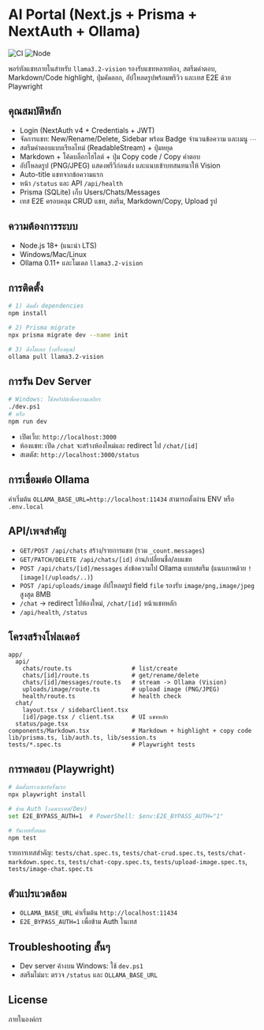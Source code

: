 # AI Portal (Next.js + Prisma + NextAuth + Ollama)

![CI](https://github.com/ton-apicha/gpt-portal/actions/workflows/ci.yml/badge.svg) ![Node](https://img.shields.io/badge/node-20.x-339933?logo=node.js)

พอร์ทัลแชทภายในสำหรับ `llama3.2-vision` รองรับแชทหลายห้อง, สตรีมคำตอบ, Markdown/Code highlight, ปุ่มคัดลอก, อัปโหลดรูปพร้อมพรีวิว และเทส E2E ด้วย Playwright

## คุณสมบัติหลัก
- Login (NextAuth v4 + Credentials + JWT)
- จัดการแชท: New/Rename/Delete, Sidebar พร้อม Badge จำนวนข้อความ และเมนู ⋯
- สตรีมคำตอบแบบเรียลไทม์ (ReadableStream) + ปุ่มหยุด
- Markdown + โค้ดบล็อกไฮไลต์ + ปุ่ม Copy code / Copy คำตอบ
- อัปโหลดรูป (PNG/JPEG) แสดงพรีวีก่อนส่ง และแนบเข้าบทสนทนาให้ Vision
- Auto-title แชทจากข้อความแรก
- หน้า `/status` และ API `/api/health`
- Prisma (SQLite) เก็บ Users/Chats/Messages
- เทส E2E ครอบคลุม CRUD แชท, สตรีม, Markdown/Copy, Upload รูป

## ความต้องการระบบ
- Node.js 18+ (แนะนำ LTS)
- Windows/Mac/Linux
- Ollama 0.11+ และโมเดล `llama3.2-vision`

## การติดตั้ง
```bash
# 1) ติดตั้ง dependencies
npm install

# 2) Prisma migrate
npx prisma migrate dev --name init

# 3) ดึงโมเดล (เครื่องคุณ)
ollama pull llama3.2-vision
```

## การรัน Dev Server
```bash
# Windows: ใช้สคริปต์เพื่อความเสถียร
./dev.ps1
# หรือ
npm run dev
```
- เปิดเว็บ: `http://localhost:3000`
- ห้องแชท: เปิด `/chat` จะสร้างห้องใหม่และ redirect ไป `/chat/[id]`
- สเตตัส: `http://localhost:3000/status`

## การเชื่อมต่อ Ollama
ค่าเริ่มต้น `OLLAMA_BASE_URL=http://localhost:11434` สามารถตั้งผ่าน ENV หรือ `.env.local`

## API/เพจสำคัญ
- `GET/POST /api/chats` สร้าง/รายการแชท (รวม `_count.messages`)
- `GET/PATCH/DELETE /api/chats/[id]` อ่าน/เปลี่ยนชื่อ/ลบแชท
- `POST /api/chats/[id]/messages` ส่งข้อความไป Ollama แบบสตรีม (แนบภาพด้วย `![image](/uploads/..)`)
- `POST /api/uploads/image` อัปโหลดรูป field `file` รองรับ `image/png,image/jpeg` สูงสุด 8MB
- `/chat` → redirect ไปห้องใหม่, `/chat/[id]` หน้าแชทหลัก
- `/api/health`, `/status`

## โครงสร้างโฟลเดอร์
```
app/
  api/
    chats/route.ts                 # list/create
    chats/[id]/route.ts            # get/rename/delete
    chats/[id]/messages/route.ts   # stream -> Ollama (Vision)
    uploads/image/route.ts         # upload image (PNG/JPEG)
    health/route.ts                # health check
  chat/
    layout.tsx / sidebarClient.tsx
    [id]/page.tsx / client.tsx     # UI แชทหลัก
  status/page.tsx
components/Markdown.tsx            # Markdown + highlight + copy code
lib/prisma.ts, lib/auth.ts, lib/session.ts
tests/*.spec.ts                    # Playwright tests
```

## การทดสอบ (Playwright)
```bash
# ติดตั้งบราวเซอร์ครั้งแรก
npx playwright install

# ข้าม Auth (เฉพาะเทส/Dev)
set E2E_BYPASS_AUTH=1  # PowerShell: $env:E2E_BYPASS_AUTH="1"

# รันเทสทั้งหมด
npm test
```
รายการเทสสำคัญ: `tests/chat.spec.ts`, `tests/chat-crud.spec.ts`, `tests/chat-markdown.spec.ts`, `tests/chat-copy.spec.ts`, `tests/upload-image.spec.ts`, `tests/image-chat.spec.ts`

## ตัวแปรแวดล้อม
- `OLLAMA_BASE_URL` ค่าเริ่มต้น `http://localhost:11434`
- `E2E_BYPASS_AUTH=1` เพื่อข้าม Auth ในเทส

## Troubleshooting สั้นๆ
- Dev server ค้างบน Windows: ใช้ `dev.ps1`
- สตรีมไม่มา: ตรวจ `/status` และ `OLLAMA_BASE_URL`

## License
ภายในองค์กร
